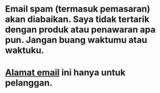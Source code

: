 # Email spam (termasuk pemasaran) akan diabaikan. Saya tidak tertarik dengan produk atau penawaran apa pun. Jangan buang waktumu atau waktuku.
# [Alamat email](mailto:castillos-02.sismica@icloud.com) ini hanya untuk pelanggan.
